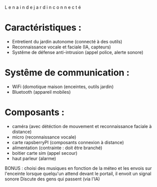 L e   n a i n    d e    j a r d i n    c o n n e c t é

# Caractéristiques :
  - Entretient du jardin autonome (connecté à des outils)
  - Reconnaissance vocale et faciale (IA, capteurs)
  - Systême de défense anti-intrusion (appel police, alerte sonore)

# Systême de communication :
  - WiFi (domotique maison (enceintes, outils jardin)
  - Bluetooth (appareil mobiles)


# Composants :
  - caméra (avec détéction de mouvement et reconnaissance faciale à distance)
  - micro (reconnaissance vocale) 
  - carte rapsberryPI (composants connexion à distance)
  - alimentation (contrainte : doit être branché)
  - boitier carte sim (appel secour)
  - haut parleur (alarme)
  




BONUS : choisi des musiques en fonction de la méteo et les envois sur l'enceinte
        lorsque quelqu'un attend devant le portail, il envoit un signal sonore
        Discute des gens qui passent (via l'IA)
